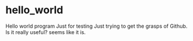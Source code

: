 # hello_world
Hello world program
Just for testing
Just trying to get the grasps of Github.
Is it really useful?
seems like it is.

